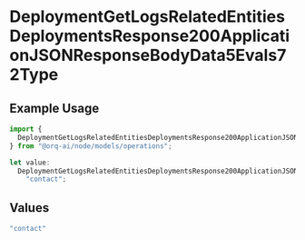 # DeploymentGetLogsRelatedEntitiesDeploymentsResponse200ApplicationJSONResponseBodyData5Evals72Type

## Example Usage

```typescript
import {
  DeploymentGetLogsRelatedEntitiesDeploymentsResponse200ApplicationJSONResponseBodyData5Evals72Type,
} from "@orq-ai/node/models/operations";

let value:
  DeploymentGetLogsRelatedEntitiesDeploymentsResponse200ApplicationJSONResponseBodyData5Evals72Type =
    "contact";
```

## Values

```typescript
"contact"
```